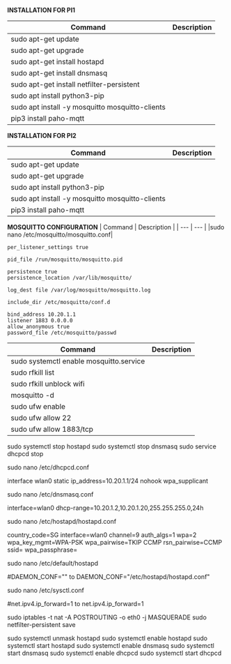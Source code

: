 **INSTALLATION FOR PI1**

| Command | Description |
| --- | --- |
|sudo apt-get update|
|sudo apt-get upgrade|
|sudo apt-get install hostapd|
|sudo apt-get install dnsmasq|
|sudo apt-get install netfilter-persistent|
|sudo apt install python3-pip|
|sudo apt install -y mosquitto mosquitto-clients|
|pip3 install paho-mqtt|

**INSTALLATION FOR PI2**

| Command | Description |
| --- | --- |
|sudo apt-get update|
|sudo apt-get upgrade|
|sudo apt install python3-pip|
|sudo apt install -y mosquitto mosquitto-clients|
|pip3 install paho-mqtt|


**MOSQUITTO CONFIGURATION**
| Command | Description |
| --- | --- |
|sudo nano /etc/mosquitto/mosquitto.conf|

```
per_listener_settings true

pid_file /run/mosquitto/mosquitto.pid

persistence true
persistence_location /var/lib/mosquitto/

log_dest file /var/log/mosquitto/mosquitto.log

include_dir /etc/mosquitto/conf.d

bind_address 10.20.1.1
listener 1883 0.0.0.0
allow_anonymous true
password_file /etc/mosquitto/passwd
```

| Command | Description |
| --- | --- |
|sudo systemctl enable mosquitto.service|
|sudo rfkill list|
|sudo rfkill unblock wifi|
|mosquitto -d|
|sudo ufw enable|
|sudo ufw allow 22|
|sudo ufw allow 1883/tcp|


sudo systemctl stop hostapd
sudo systemctl stop dnsmasq
sudo service dhcpcd stop

sudo nano /etc/dhcpcd.conf

interface wlan0
    static ip_address=10.20.1.1/24
    nohook wpa_supplicant

sudo nano /etc/dnsmasq.conf

interface=wlan0
dhcp-range=10.20.1.2,10.20.1.20,255.255.255.0,24h

sudo nano /etc/hostapd/hostapd.conf

country_code=SG
interface=wlan0
channel=9
auth_algs=1
wpa=2
wpa_key_mgmt=WPA-PSK
wpa_pairwise=TKIP CCMP
rsn_pairwise=CCMP
ssid=<SSID>
wpa_passphrase=<PASSWORD>

sudo nano /etc/default/hostapd

#DAEMON_CONF=""
to
DAEMON_CONF="/etc/hostapd/hostapd.conf"

sudo nano /etc/sysctl.conf

#net.ipv4.ip_forward=1
to
net.ipv4.ip_forward=1

sudo iptables -t nat -A  POSTROUTING -o eth0 -j MASQUERADE
sudo netfilter-persistent save

sudo systemctl unmask hostapd
sudo systemctl enable hostapd
sudo systemctl start hostapd
sudo systemctl enable dnsmasq
sudo systemctl start dnsmasq
sudo systemctl enable dhcpcd
sudo systemctl start dhcpcd

